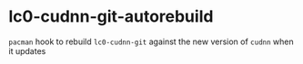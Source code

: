 # lc0-cudnn-git-autorebuild
`pacman` hook to rebuild `lc0-cudnn-git` against the new version of `cudnn` when it updates
